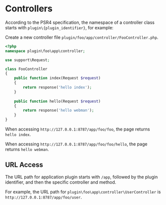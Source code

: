 # Controllers

According to the PSR4 specification, the namespace of a controller class starts with `plugin\{plugin_identifier}`, for example:

Create a new controller file `plugin/foo/app/controller/FooController.php`.

```php
<?php
namespace plugin\foo\app\controller;

use support\Request;

class FooController
{
    public function index(Request $request)
    {
        return response('hello index');
    }
    
    public function hello(Request $request)
    {
        return response('hello webman');
    }
}
```

When accessing `http://127.0.0.1:8787/app/foo/foo`, the page returns `hello index`.

When accessing `http://127.0.0.1:8787/app/foo/foo/hello`, the page returns `hello webman`.
## URL Access
The URL path for application plugin starts with `/app`, followed by the plugin identifier, and then the specific controller and method.

For example, the URL path for `plugin\foo\app\controller\UserController` is `http://127.0.0.1:8787/app/foo/user`.
